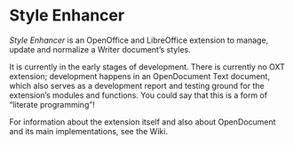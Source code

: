 Style Enhancer
==============

*Style Enhancer* is an OpenOffice and LibreOffice extension to manage, update and normalize a Writer document’s styles.

It is currently in the early stages of development. There is currently no OXT extension; development happens in an OpenDocument Text document, which also serves as a development report and testing ground for the extension’s modules and functions. You could say that this is a form of “literate programming”!

For information about the extension itself and also about OpenDocument and its main implementations, see the Wiki.